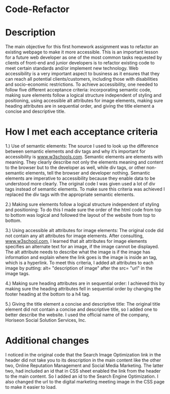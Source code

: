 # Code-Refactor

# Description
The main objective for this first homework assignment was to refactor an existing webpage to make it more accessible. This is an important lesson for a future web developer as one of the most common tasks requested by clients of front-end and junior developers is to refactor existing code to meet certain standards and/or implement new technology. Web accessibility is a very important aspect to business as it ensures that they can reach all potential clients/customers, including those with disabilities and socio-economic restrictions. To achieve accessibility, one needed to follow five different acceptance criteria: incorporating semantic code, making sure elements follow a logical structure independent of styling and positioning, using accessible alt attributes for image elements, making sure heading attributes are in sequential order, and giving the title element a concise and descriptive title. 
# How I met each acceptance criteria
1.) Use of semantic elements:  The source I used to look up the difference between semantic elements and div tags and why it’s important for accessibility is www.w3schools.com.
Semantic elements are elements with meaning. They clearly describe not only the elements meaning and content to the browser but to the developer as well, while div tags, or other non-semantic elements, tell the browser and developer nothing. Semantic elements are imperative to accessibility because they enable data to be understood more clearly. 
The original code I was given used a lot of div tags instead of semantic elements. To make sure this criteria was achieved I replaced the div tags with the appropriate semantic elements. 
  
2.) Making sure elements follow a logical structure independent of styling and positioning: To do this I made sure the order of the html code from top to bottom was logical and followed the layout of the website from top to bottom.

3.) Using accessible alt attributes for image elements: The original code did not contain any alt attributes for image elements. After consulting, www.w3school.com, I learned that alt attributes for image elements specifies an alternate text for an image, if the image cannot be displayed. The alt attribute needs to describe what the image is if the image has information and explain where the link goes is the image is inside an <a> tag, which is a hyperlink. To meet this criteria, I added alt attributes to each image by putting: alt= "description of image" after the src= "url" in the image tags.
  
4.) Making sure heading attributes are in sequential order: I achieved this by making sure the heading attributes fell in sequential order by changing the footer heading at the bottom to a h4 tag. 
  
5.) Giving the title element a concise and descriptive title: The original title element did not contain a concise and descriptive title, so I added one to better describe the website. I used the official name of the company, Horiseon Social Solution Services, Inc. 

# Additional changes 
I noticed in the original code that the Search Image Optimization link in the header did not take you to its description in the main content like the other two, Online Reputation Management and Social Media Marketing. The latter two, had included an id that in CSS sheet enabled the link from the header to the main content. So I added an id to the Search Engine Optimization.
I also changed the url to the digital marketing meeting image in the CSS page to make it easier to load.
